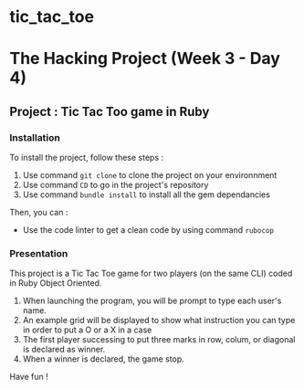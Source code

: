 # tic_tac_toe

# The Hacking Project (Week 3 - Day 4)

## Project : Tic Tac Too game in Ruby 

### Installation

To install the project, follow these steps :
1. Use command `git clone` to clone the project on your environnment
2. Use command `CD` to go in the project's repository
3. Use command `bundle install` to install all the gem dependancies

Then, you can :
- Use the code linter to get a clean code by using command `rubocop`

### Presentation
This project is a Tic Tac Toe game for two players (on the same CLI) coded in Ruby Object Oriented. 

1. When launching the program, you will be prompt to type each user's name.
2. An example grid will be displayed to show what instruction you can type in order to put a O or a X in a case
3. The first player successing to put three marks in row, colum, or diagonal is declared as winner.
4. When a winner is declared, the game stop.
    
Have fun !
